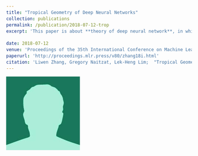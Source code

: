 ```yaml
---
title: "Tropical Geometry of Deep Neural Networks"
collection: publications
permalink: /publication/2018-07-12-trop
excerpt: 'This paper is about **theory of deep neural network**, in which we establish connections between feedforward neural networks with ReLU activation and tropical geometry --- we show that the family of such neural networks is equivalent to the family of tropical rational maps. Among other things, we deduce that feedforward ReLU neural networks with one hidden layer can be characterized by zonotopes, which serve as building blocks for deeper networks; we relate decision boundaries of such neural networks to tropical hypersurfaces, a major object of study in tropical geometry; and we prove that linear regions of such neural networks correspond to vertices of polytopes associated with tropical rational functions. An insight from our tropical formulation is that a deeper network is exponentially more expressive than a shallow nxetwork'

date: 2018-07-12
venue: 'Proceedings of the 35th International Conference on Machine Learning'
paperurl: 'http://proceedings.mlr.press/v80/zhang18i.html'
citation: 'Liwen Zhang, Gregory Naitzat, Lek-Heng Lim;  "Tropical Geometry of Deep Neural Networks" Proceedings of the 35th International Conference on Machine Learning, PMLR 80:5824-5832, 2018.'
---
```



![alt text](https://github.com/sgregnt/sgregnt.github.io/blob/master/images/bio-photo-2.jpg "Logo Title Text 1")